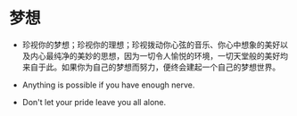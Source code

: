 # 梦想
- 珍视你的梦想；珍视你的理想；珍视拨动你心弦的音乐、你心中想象的美好以及内心最纯净的美妙的思想，因为一切令人愉悦的环境，一切天堂般的美好均来自于此。如果你为自己的梦想而努力，便终会建起一个自己的梦想世界。



- Anything is possible if you have enough nerve.
- Don't let your pride leave you all alone.
